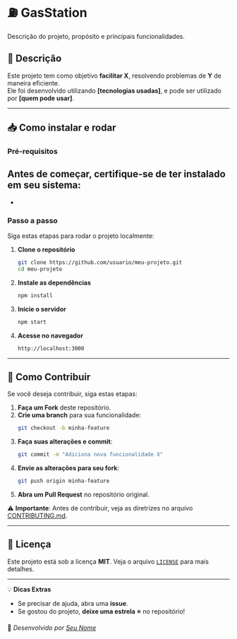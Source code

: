 
# ⛽ GasStation

Descrição do projeto, propósito e principais funcionalidades.

## 🚀 Descrição

Este projeto tem como objetivo **facilitar X**, resolvendo problemas de **Y** de maneira eficiente.  
Ele foi desenvolvido utilizando **[tecnologias usadas]**, e pode ser utilizado por **[quem pode usar]**.  

---

## 📥 Como instalar e rodar  

### **Pré-requisitos**  
Antes de começar, certifique-se de ter instalado em seu sistema:  
-   
-  

### **Passo a passo**  
Siga estas etapas para rodar o projeto localmente:  

1. **Clone o repositório**  
   ```sh
   git clone https://github.com/usuario/meu-projeto.git
   cd meu-projeto
   ```
   
2. **Instale as dependências**  
   ```sh
   npm install
   ```
   
3. **Inicie o servidor**  
   ```sh
   npm start
   ```
   
4. **Acesse no navegador**  
   ```sh
   http://localhost:3000
   ```

---

## 🤝 Como Contribuir  

Se você deseja contribuir, siga estas etapas:  

1. **Faça um Fork** deste repositório.  
2. **Crie uma branch** para sua funcionalidade:  
   ```sh
   git checkout -b minha-feature
   ```
3. **Faça suas alterações e commit**:  
   ```sh
   git commit -m "Adiciona nova funcionalidade X"
   ```
4. **Envie as alterações para seu fork**:  
   ```sh
   git push origin minha-feature
   ```
5. **Abra um Pull Request** no repositório original.  

⚠️ **Importante**: Antes de contribuir, veja as diretrizes no arquivo [CONTRIBUTING.md](CONTRIBUTING.md).


---

## 📄 Licença  

Este projeto está sob a licença **MIT**. Veja o arquivo [`LICENSE`](LICENSE) para mais detalhes.  

---

💡 **Dicas Extras**  
- Se precisar de ajuda, abra uma **issue**.  
- Se gostou do projeto, **deixe uma estrela ⭐** no repositório!  

🚀 _Desenvolvido por [Seu Nome](https://github.com/seu-usuario)_  


